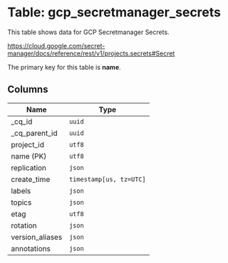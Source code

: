 # Table: gcp_secretmanager_secrets

This table shows data for GCP Secretmanager Secrets.

https://cloud.google.com/secret-manager/docs/reference/rest/v1/projects.secrets#Secret

The primary key for this table is **name**.

## Columns

| Name          | Type          |
| ------------- | ------------- |
|_cq_id|`uuid`|
|_cq_parent_id|`uuid`|
|project_id|`utf8`|
|name (PK)|`utf8`|
|replication|`json`|
|create_time|`timestamp[us, tz=UTC]`|
|labels|`json`|
|topics|`json`|
|etag|`utf8`|
|rotation|`json`|
|version_aliases|`json`|
|annotations|`json`|